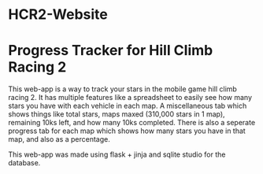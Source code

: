 # HCR2-Website

# Progress Tracker for Hill Climb Racing 2
This web-app is a way to track your stars in the mobile game hill climb racing 2. It has multiple features like a spreadsheet to easily see how many stars you have with each vehicle in each map. A miscellaneous tab which shows things like total stars, maps maxed (310,000 stars in 1 map), remaining 10ks left, and how many 10ks completed. There is also a seperate progress tab for each map which shows how many stars you have in that map, and also as a percentage.

This web-app was made using flask + jinja and sqlite studio for the database.

